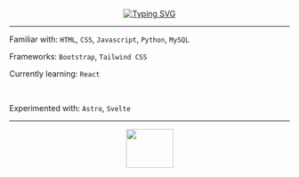 <p align="center">
  <a href="https://git.io/typing-svg"><img src="https://readme-typing-svg.demolab.com?font=Pixelify+Sans&size=25&duration=3500&pause=1000&color=F7F7F7DF&center=true&multiline=true&repeat=false&width=500&height=65&lines=Christianna+%2F+Starfoxx;Frontend+Developer"     alt="Typing SVG" /></a>
</p>

<hr />

Familiar with: `HTML`, `CSS`, `Javascript`, `Python`, `MySQL`

Frameworks: `Bootstrap`, `Tailwind CSS`

Currently learning: `React`

<br />

Experimented with: `Astro`, `Svelte`

<hr />

<p align="center">
  <img src="https://www.pkparaiso.com/imagenes/espada_escudo/sprites/animados-gigante/emolga.gif" style="width: 85px; height: 70px; alt="kirby walking"/>
</p>
